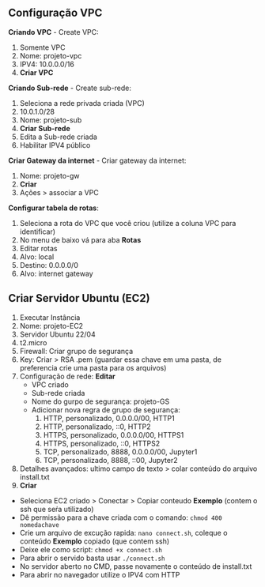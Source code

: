 ##
## Configuração VPC

**Criando VPC** - Create VPC:
1. Somente VPC
2. Nome: projeto-vpc
3. IPV4: 10.0.0.0/16
4. **Criar VPC**

**Criando Sub-rede** - Create sub-rede:
1. Seleciona a rede privada criada (VPC)
2. 10.0.1.0/28
3. Nome: projeto-sub
4.  **Criar Sub-rede**
5.  Edita a Sub-rede criada
6.  Habilitar IPV4 público

**Criar Gateway da internet** - Criar gateway da internet:
1. Nome: projeto-gw
2. **Criar**
3. Ações > associar a VPC

**Configurar tabela de rotas**:
1. Seleciona a rota do VPC que você criou (utilize a coluna VPC para identificar)
2. No menu de baixo vá para aba **Rotas**
3. Editar rotas
4. Alvo: local
5. Destino: 0.0.0.0/0
6. Alvo: internet gateway
##
## Criar Servidor Ubuntu (EC2)

1. Executar Instância
2. Nome: projeto-EC2
3. Servidor Ubuntu 22/04
4. t2.micro
5. Firewall: Criar grupo de segurança
6. Key: Criar > RSA .pem (guardar essa chave em uma pasta, de preferencia crie uma pasta para os arquivos)
7. Configuração de rede: **Editar**
    * VPC criado
    * Sub-rede criada
    * Nome do gurpo de segurança: projeto-GS
    * Adicionar nova regra de grupo de segurança:
        1. HTTP, personalizado, 0.0.0.0/00, HTTP1
        2. HTTP, personalizado, ::0, HTTP2
        3. HTTPS, personalizado, 0.0.0.0/00, HTTPS1
        4. HTTPS, personalizado, ::0, HTTPS2
        5. TCP, personalizado, 8888, 0.0.0.0/00, Jupyter1
        6. TCP, personalizado, 8888, ::00, Jupyter2
8. Detalhes avançados: ultimo campo de texto > colar conteúdo do arquivo install.txt
9. **Criar**
* Seleciona EC2 criado > Conectar > Copiar conteudo **Exemplo** (contem o ssh que seŕa utilizado)
* Dê permissão para a chave criada com o comando:
  `chmod 400 nomedachave`
* Crie um arquivo de excução rapida: `nano connect.sh`, coleque o conteúdo **Exemplo** copiado (que contem ssh)
* Deixe ele como script: `chmod +x connect.sh`
* Para abrir o servido basta usar `./connect.sh`
* No servidor aberto no CMD, passe novamente o conteúdo de install.txt
* Para abrir no navegador utilize o IPV4 com HTTP
